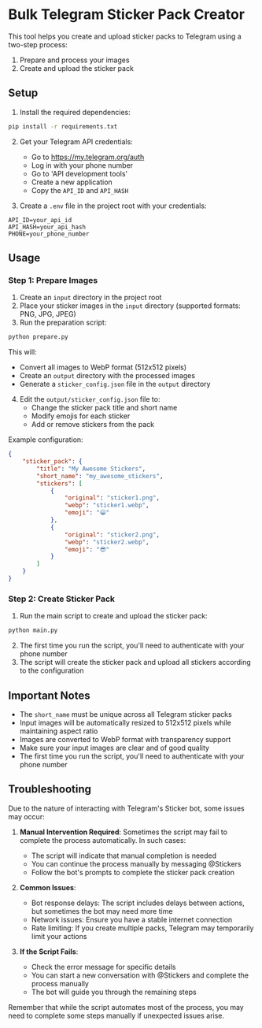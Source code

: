 # Bulk Telegram Sticker Pack Creator

This tool helps you create and upload sticker packs to Telegram using a two-step process:
1. Prepare and process your images
2. Create and upload the sticker pack

## Setup

1. Install the required dependencies:
```bash
pip install -r requirements.txt
```

2. Get your Telegram API credentials:
   - Go to https://my.telegram.org/auth
   - Log in with your phone number
   - Go to 'API development tools'
   - Create a new application
   - Copy the `API_ID` and `API_HASH`

3. Create a `.env` file in the project root with your credentials:
```
API_ID=your_api_id
API_HASH=your_api_hash
PHONE=your_phone_number
```

## Usage

### Step 1: Prepare Images

1. Create an `input` directory in the project root
2. Place your sticker images in the `input` directory (supported formats: PNG, JPG, JPEG)
3. Run the preparation script:
```bash
python prepare.py
```

This will:
- Convert all images to WebP format (512x512 pixels)
- Create an `output` directory with the processed images
- Generate a `sticker_config.json` file in the `output` directory

4. Edit the `output/sticker_config.json` file to:
   - Change the sticker pack title and short name
   - Modify emojis for each sticker
   - Add or remove stickers from the pack

Example configuration:
```json
{
    "sticker_pack": {
        "title": "My Awesome Stickers",
        "short_name": "my_awesome_stickers",
        "stickers": [
            {
                "original": "sticker1.png",
                "webp": "sticker1.webp",
                "emoji": "😀"
            },
            {
                "original": "sticker2.png",
                "webp": "sticker2.webp",
                "emoji": "😎"
            }
        ]
    }
}
```

### Step 2: Create Sticker Pack

1. Run the main script to create and upload the sticker pack:
```bash
python main.py
```

2. The first time you run the script, you'll need to authenticate with your phone number
3. The script will create the sticker pack and upload all stickers according to the configuration

## Important Notes

- The `short_name` must be unique across all Telegram sticker packs
- Input images will be automatically resized to 512x512 pixels while maintaining aspect ratio
- Images are converted to WebP format with transparency support
- Make sure your input images are clear and of good quality
- The first time you run the script, you'll need to authenticate with your phone number

## Troubleshooting

Due to the nature of interacting with Telegram's Sticker bot, some issues may occur:

1. **Manual Intervention Required**: Sometimes the script may fail to complete the process automatically. In such cases:
   - The script will indicate that manual completion is needed
   - You can continue the process manually by messaging @Stickers
   - Follow the bot's prompts to complete the sticker pack creation

2. **Common Issues**:
   - Bot response delays: The script includes delays between actions, but sometimes the bot may need more time
   - Network issues: Ensure you have a stable internet connection
   - Rate limiting: If you create multiple packs, Telegram may temporarily limit your actions

3. **If the Script Fails**:
   - Check the error message for specific details
   - You can start a new conversation with @Stickers and complete the process manually
   - The bot will guide you through the remaining steps

Remember that while the script automates most of the process, you may need to complete some steps manually if unexpected issues arise.
